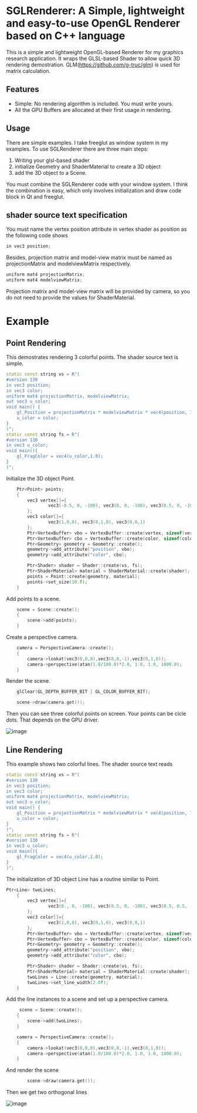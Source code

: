 # SGLRenderer: A Simple, lightweight and easy-to-use OpenGL Renderer based on C++ language

This is a simple and lightweight OpenGL-based Renderer for my graphics research application. 
It wraps the GLSL-based Shader to allow quick 3D rendering demostration.
GLM(https://github.com/g-truc/glm) is used for matrix calculation.


## Features
+ Simple: No rendering algorithm is included. You must write yours.
+ All the GPU Buffers are allocated at their first usage in rendering.

## Usage
There are simple examples. I take freeglut as window system in my examples. To use SGLRenderer there are three main steps:
1. Writing your glsl-based shader
2. initialize Geometry and ShaderMaterial to create a 3D object
3. add the 3D object to a Scene.

You must combine the SGLRenderer code with your window system. I think the combination is easy, 
which only involves initialization and draw code block in Qt and freeglut.
## shader source text specification
You must name the vertex position attribute in vertex shader as position as the following code shows
```C++
in vec3 position;
```
Besides, projection matrix and model-view matrix must be named as projectionMatrix and modelviewMatrix respectively.
```C++
uniform mat4 projectionMatrix;
uniform mat4 modelviewMatrix;
```
Projection matrix and model-view matrix will be provided by camera, so you do not need to provide the values for ShaderMaterial.


# Example
## Point Rendering
This demostrates rendering 3 colorful points. The shader source text is simple.
```C++
static const string vs = R"(
#version 130
in vec3 position;
in vec3 color;
uniform mat4 projectionMatrix, modelviewMatrix;
out vec3 u_color;
void main() {
    gl_Position = projectionMatrix * modelviewMatrix * vec4(position, 1.0);
    u_color = color;
}
)";
static const string fs = R"(
#version 130
in vec3 u_color;
void main(){
    gl_FragColor = vec4(u_color,1.0);
}
)";
```
Initialize the 3D object Point.
```C++
    Ptr<Point> points;
    {
        vec3 vertex[]={
                vec3(-0.5, 0, -100), vec3(0, 0, -100), vec3(0.5, 0, -100)
        };
        vec3 color[]={
                vec3(1,0,0), vec3(0,1,0), vec3(0,0,1)
        };
        Ptr<VertexBuffer> vbo = VertexBuffer::create(vertex, sizeof(vertex), sizeof(vec3));
        Ptr<VertexBuffer> cbo = VertexBuffer::create(color, sizeof(color), sizeof(vec3));
        Ptr<Geometry> geometry = Geometry::create();
        geometry->add_attribute("position", vbo);
        geometry->add_attribute("color", cbo);

        Ptr<Shader> shader = Shader::create(vs, fs);
        Ptr<ShaderMaterial> material = ShaderMaterial::create(shader);
        points = Point::create(geometry, material);
        points->set_size(10.f);
    }
```

Add points to a scene.
```C++
    scene = Scene::create();
    {
        scene->add(points);
    }
```

Create a perspective camera.
```C++
    camera = PerspectiveCamera::create();
    {
        camera->lookat(vec3(0,0,0),vec3(0,0,-1),vec3(0,1,0));
        camera->perspective(atan(1.0/100.0)*2.0, 1.0, 1.0, 1000.0);
    }
```
Render the scene.
```C++
    glClear(GL_DEPTH_BUFFER_BIT | GL_COLOR_BUFFER_BIT);

    scene->draw(camera.get());
```
Then you can see three colorful points on screen. Your points can be cicle dots. That depends on the GPU driver.

![image](points.png)

## Line Rendering
This example shows two colorful lines. The shader source text reads
```C++
static const string vs = R"(
#version 130
in vec3 position;
in vec3 color;
uniform mat4 projectionMatrix, modelviewMatrix;
out vec3 u_color;
void main() {
    gl_Position = projectionMatrix * modelviewMatrix * vec4(position, 1.0);
    u_color = color;
}
)";
static const string fs = R"(
#version 130
in vec3 u_color;
void main(){
    gl_FragColor = vec4(u_color,1.0);
}
)";
```

The initialization of 3D object Line has a routine similar to Point.

```C++
Ptr<Line> twoLines;
    {
        vec3 vertex[]={
                vec3(0., 0, -100), vec3(0.5, 0, -100), vec3(0.5, 0.5, -100)
        };
        vec3 color[]={
                vec3(1,0,0), vec3(0,1,0), vec3(0,0,1)
        };
        Ptr<VertexBuffer> vbo = VertexBuffer::create(vertex, sizeof(vertex), sizeof(vec3));
        Ptr<VertexBuffer> cbo = VertexBuffer::create(color, sizeof(color), sizeof(vec3));
        Ptr<Geometry> geometry = Geometry::create();
        geometry->add_attribute("position", vbo);
        geometry->add_attribute("color", cbo);

        Ptr<Shader> shader = Shader::create(vs, fs);
        Ptr<ShaderMaterial> material = ShaderMaterial::create(shader);
        twoLines = Line::create(geometry, material);
        twoLines->set_line_width(2.0f);
    }
```

 Add the line instances to a scene and set up a perspective camera.
 
```C++
     scene = Scene::create();
    {
        scene->add(twoLines);
    }

    camera = PerspectiveCamera::create();
    {
        camera->lookat(vec3(0,0,0),vec3(0,0,-1),vec3(0,1,0));
        camera->perspective(atan(1.0/100.0)*2.0, 1.0, 1.0, 1000.0);
    }
```

And render the scene

```C++
        scene->draw(camera.get());
```

Then we get two orthogonal lines

![image](lines.png)
